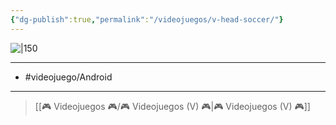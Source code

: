 ```yaml
---
{"dg-publish":true,"permalink":"/videojuegos/v-head-soccer/"}
---
```



![|150](https://play-lh.googleusercontent.com/yVRLyqu3y5wKs5WKcaeeKbTZygK-rCp6SDScAyTX4XqvJlNSi4WZzbDZf2a_zR-47g)

---

- #videojuego/Android 

---

> [[🎮 Videojuegos 🎮/🎮 Videojuegos (V) 🎮\|🎮 Videojuegos (V) 🎮]]